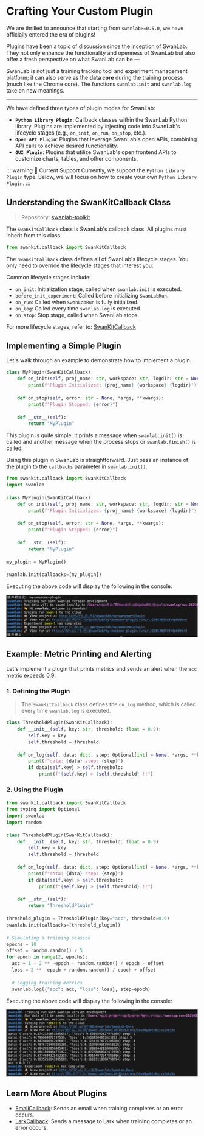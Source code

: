 # Crafting Your Custom Plugin

We are thrilled to announce that starting from `swanlab>=0.5.0`, we have officially entered the era of plugins!

Plugins have been a topic of discussion since the inception of SwanLab. They not only enhance the functionality and openness of SwanLab but also offer a fresh perspective on what SwanLab can be —

SwanLab is not just a training tracking tool and experiment management platform; it can also serve as the **data core** during the training process (much like the Chrome core). The functions `swanlab.init` and `swanlab.log` take on new meanings.

---

We have defined three types of plugin modes for SwanLab:

- **`Python Library Plugin`**: Callback classes within the SwanLab Python library. Plugins are implemented by injecting code into SwanLab's lifecycle stages (e.g., `on_init`, `on_run`, `on_stop`, etc.).
- **`Open API Plugin`**: Plugins that leverage SwanLab's open APIs, combining API calls to achieve desired functionality.
- **`GUI Plugin`**: Plugins that utilize SwanLab's open frontend APIs to customize charts, tables, and other components.

::: warning 👋 Current Support
Currently, we support the `Python Library Plugin` type. Below, we will focus on how to create your own `Python Library Plugin`.
:::

## Understanding the SwanKitCallback Class

> Repository: [swanlab-toolkit](https://github.com/swanhubx/swanlab-toolkit)

The `SwanKitCallback` class is SwanLab's callback class. All plugins must inherit from this class.

```python
from swankit.callback import SwanKitCallback
```

The `SwanKitCallback` class defines all of SwanLab's lifecycle stages. You only need to override the lifecycle stages that interest you:

Common lifecycle stages include:

- `on_init`: Initialization stage, called when `swanlab.init` is executed.
- `before_init_experiment`: Called before initializing `SwanLabRun`.
- `on_run`: Called when `SwanLabRun` is fully initialized.
- `on_log`: Called every time `swanlab.log` is executed.
- `on_stop`: Stop stage, called when SwanLab stops.

For more lifecycle stages, refer to: [SwanKitCallback](https://github.com/SwanHubX/SwanLab-Toolkit/blob/main/swankit/callback/__init__.py)

## Implementing a Simple Plugin

Let's walk through an example to demonstrate how to implement a plugin.

```python
class MyPlugin(SwanKitCallback):
    def on_init(self, proj_name: str, workspace: str, logdir: str = None, *args, **kwargs):
        print(f"Plugin Initialized: {proj_name} {workspace} {logdir}")

    def on_stop(self, error: str = None, *args, **kwargs):
        print(f"Plugin Stopped: {error}")

    def __str__(self):
        return "MyPlugin"
```

This plugin is quite simple: it prints a message when `swanlab.init()` is called and another message when the process stops or `swanlab.finish()` is called.

Using this plugin in SwanLab is straightforward. Just pass an instance of the plugin to the `callbacks` parameter in `swanlab.init()`.

```python {14,16}
from swankit.callback import SwanKitCallback
import swanlab

class MyPlugin(SwanKitCallback):
    def on_init(self, proj_name: str, workspace: str, logdir: str = None, *args, **kwargs):
        print(f"Plugin Initialized: {proj_name} {workspace} {logdir}")

    def on_stop(self, error: str = None, *args, **kwargs):
        print(f"Plugin Stopped: {error}")

    def __str__(self):
        return "MyPlugin"

my_plugin = MyPlugin()

swanlab.init(callbacks=[my_plugin])
```

Executing the above code will display the following in the console:

![image](./custom-plugin/print.png)

## Example: Metric Printing and Alerting

Let's implement a plugin that prints metrics and sends an alert when the `acc` metric exceeds 0.9.

### 1. Defining the Plugin

> The `SwanKitCallback` class defines the `on_log` method, which is called every time `swanlab.log` is executed.

```python
class ThresholdPlugin(SwanKitCallback):
    def __init__(self, key: str, threshold: float = 0.9):
        self.key = key
        self.threshold = threshold

    def on_log(self, data: dict, step: Optional[int] = None, *args, **kwargs):
        print(f"data: {data} step: {step}")
        if data[self.key] > self.threshold:
            print(f"{self.key} > {self.threshold} !!")
```

### 2. Using the Plugin

```python
from swankit.callback import SwanKitCallback
from typing import Optional
import swanlab
import random

class ThresholdPlugin(SwanKitCallback):
    def __init__(self, key: str, threshold: float = 0.9):
        self.key = key
        self.threshold = threshold

    def on_log(self, data: dict, step: Optional[int] = None, *args, **kwargs):
        print(f"data: {data} step: {step}")
        if data[self.key] > self.threshold:
            print(f"{self.key} > {self.threshold} !!")

    def __str__(self):
        return "ThresholdPlugin"

threshold_plugin = ThresholdPlugin(key="acc", threshold=0.9)
swanlab.init(callbacks=[threshold_plugin])

# Simulating a training session
epochs = 10
offset = random.random() / 5
for epoch in range(2, epochs):
  acc = 1 - 2 ** -epoch - random.random() / epoch - offset
  loss = 2 ** -epoch + random.random() / epoch + offset

  # Logging training metrics
  swanlab.log({"acc": acc, "loss": loss}, step=epoch)
```

Executing the above code will display the following in the console:

![image](./custom-plugin/threshold.png)

## Learn More About Plugins

- [EmailCallback](/en/plugin/notification-email.md): Sends an email when training completes or an error occurs.
- [LarkCallback](/en/plugin/notification-lark.md): Sends a message to Lark when training completes or an error occurs.